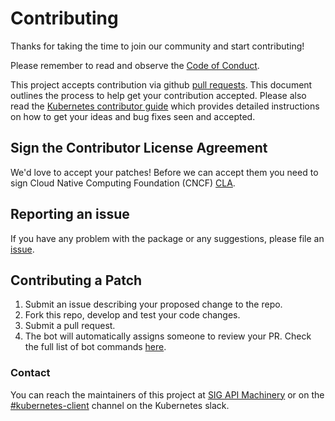 # Contributing

Thanks for taking the time to join our community and start contributing!

Please remember to read and observe the [Code of Conduct](https://github.com/cncf/foundation/blob/master/code-of-conduct.md).

This  project accepts contribution via github [pull requests](https://help.github.com/articles/about-pull-requests/). This document outlines the process to help get your contribution accepted. Please also read the [Kubernetes contributor guide](https://github.com/kubernetes/community/blob/master/contributors/guide/README.md) which provides detailed instructions on how to get your ideas and bug fixes seen and accepted.

## Sign the Contributor License Agreement
We'd love to accept your patches! Before we can accept them you need to sign Cloud Native Computing Foundation (CNCF) [CLA](https://github.com/kubernetes/community/blob/master/CLA.md).

## Reporting an issue
If you have any problem with the package or any suggestions, please file an [issue](https://github.com/kubernetes-client/javascript/issues).

## Contributing a Patch
1. Submit an issue describing your proposed change to the repo.
2. Fork this repo, develop and test your code changes.
3. Submit a pull request.
4. The bot will automatically assigns someone to review your PR. Check the full list of bot commands [here](https://prow.k8s.io/command-help).

### Contact
You can reach the maintainers of this project at [SIG API Machinery](https://github.com/kubernetes/community/tree/master/sig-api-machinery) or on the [#kubernetes-client](https://kubernetes.slack.com/messages/kubernetes-client) channel on the Kubernetes slack.

